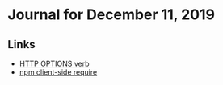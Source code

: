 # Journal for December 11, 2019


## Links

* [HTTP OPTIONS verb](https://developer.mozilla.org/en-US/docs/Web/HTTP/Methods/OPTIONS)
* [npm client-side require](https://www.npmjs.com/package/clientside-require)
